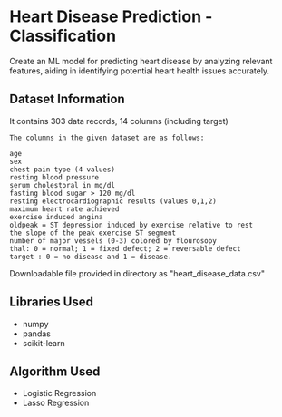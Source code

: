 # Heart Disease Prediction - Classification

Create an ML model for predicting heart disease by analyzing relevant features, aiding in identifying potential heart health issues accurately.

## Dataset Information

It contains 303 data records, 14 columns (including target)
```
The columns in the given dataset are as follows:

age
sex
chest pain type (4 values)
resting blood pressure
serum cholestoral in mg/dl
fasting blood sugar > 120 mg/dl
resting electrocardiographic results (values 0,1,2)
maximum heart rate achieved
exercise induced angina
oldpeak = ST depression induced by exercise relative to rest
the slope of the peak exercise ST segment
number of major vessels (0-3) colored by flourosopy
thal: 0 = normal; 1 = fixed defect; 2 = reversable defect
target : 0 = no disease and 1 = disease.
```
Downloadable file provided in directory as "heart_disease_data.csv"

## Libraries Used

* numpy
* pandas
* scikit-learn

## Algorithm Used

* Logistic Regression
* Lasso Regression

